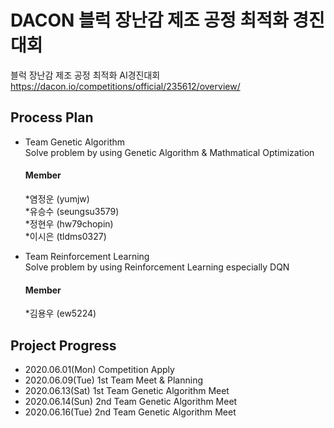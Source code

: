 # DACON 블럭 장난감 제조 공정 최적화 경진대회  
블럭 장난감 제조 공정 최적화 AI경진대회
https://dacon.io/competitions/official/235612/overview/   

## Process Plan 
- Team Genetic Algorithm   
 Solve problem by using Genetic Algorithm & Mathmatical Optimization   
 
   #### Member 
    *염정운 (yumjw)  
    *유승수 (seungsu3579)  
    *정현우 (hw79chopin)   
    *이시은 (tldms0327)  
 
- Team Reinforcement Learning   
 Solve problem by using Reinforcement Learning especially DQN  
 
   #### Member    
    *김용우 (ew5224)
 
## Project Progress 
- 2020.06.01(Mon) Competition Apply  
- 2020.06.09(Tue) 1st Team Meet & Planning  
- 2020.06.13(Sat) 1st Team Genetic Algorithm Meet  
- 2020.06.14(Sun) 2nd Team Genetic Algorithm Meet   
- 2020.06.16(Tue) 2nd Team Genetic Algorithm Meet   
